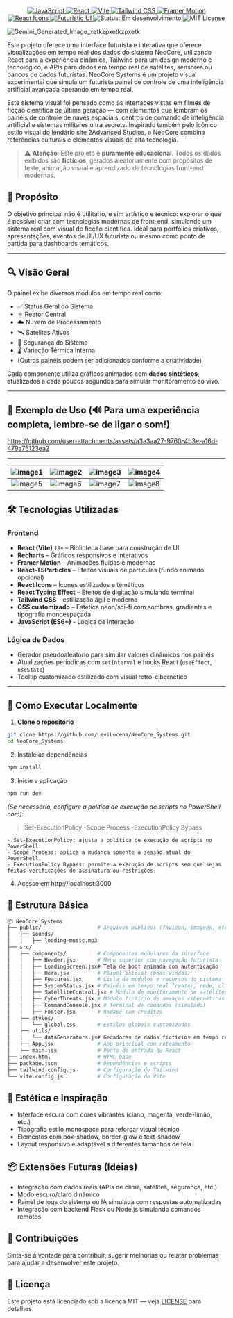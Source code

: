 <p align="center">

  <!-- Linguagem -->
  <a href="https://developer.mozilla.org/en-US/docs/Web/JavaScript">
    <img src="https://img.shields.io/badge/-JavaScript-F7DF1E?style=flat-square&logo=javascript&logoColor=black" alt="JavaScript" />
  </a>

  <!-- Framework -->
  <a href="https://reactjs.org/">
    <img src="https://img.shields.io/badge/-React-61DAFB?style=flat-square&logo=react&logoColor=black" alt="React" />
  </a>

  <!-- Build Tool -->
  <a href="https://vitejs.dev/">
    <img src="https://img.shields.io/badge/-Vite-646CFF?style=flat-square&logo=vite&logoColor=white" alt="Vite" />
  </a>

  <!-- Estilização -->
  <a href="https://tailwindcss.com/">
    <img src="https://img.shields.io/badge/-Tailwind%20CSS-06B6D4?style=flat-square&logo=tailwindcss&logoColor=white" alt="Tailwind CSS" />
  </a>
  <a href="https://www.framer.com/motion/">
    <img src="https://img.shields.io/badge/-Framer%20Motion-EF4784?style=flat-square&logo=framer&logoColor=white" alt="Framer Motion" />
  </a>

  <!-- Ícones -->
  <a href="https://react-icons.github.io/react-icons/">
    <img src="https://img.shields.io/badge/-React%20Icons-61DAFB?style=flat-square&logo=react&logoColor=white" alt="React Icons" />
  </a>

  <!-- Estilo e UX -->
  <a href="#">
    <img src="https://img.shields.io/badge/-UI%2FUX%20Futurista-00FFFF?style=flat-square&logo=eye&logoColor=white" alt="Futuristic UI" />
  </a>

  <!-- Licença e Status -->
  <img src="https://img.shields.io/badge/status-em%20desenvolvimento-yellow?style=flat-square" alt="Status: Em desenvolvimento" />
  <img src="https://img.shields.io/badge/license-MIT-blue?style=flat-square" alt="MIT License" />

</p>

![Gemini_Generated_Image_xetkzpxetkzpxetk](https://github.com/user-attachments/assets/a93cf9dc-abe9-4a7d-9200-3735fcbe6b63)

Este projeto oferece uma interface futurista e interativa que oferece visualizações em tempo real dos dados do sistema NeoCore, utilizando React para a experiência dinâmica, Tailwind para um design moderno e tecnológico, e APIs para dados em tempo real de satélites, sensores ou bancos de dados futuristas. NeoCore Systems é um projeto visual experimental que simula um futurista painel de controle de uma inteligência artificial avançada operando em tempo real. 

Este sistema visual foi pensado como às interfaces vistas em filmes de ficção científica de última geração — com elementos que lembram os painéis de controle de naves espaciais, centros de comando de inteligência artificial e sistemas militares ultra secrets. Inspirado também pelo icônico estilo visual do lendário site 2Advanced Studios, o NeoCore combina referências culturais e elementos visuais de alta tecnologia.

> ⚠️ **Atenção**: Este projeto é **puramente educacional**. Todos os dados exibidos são **fictícios**, gerados aleatoriamente com propósitos de teste, animação visual e aprendizado de tecnologias front-end modernas.

## 🎯 Propósito
O objetivo principal não é utilitário, e sim artístico e técnico: explorar o que é possível criar com tecnologias modernas de front-end, simulando um sistema real com visual de ficção científica. Ideal para portfólios criativos, apresentações, eventos de UI/UX futurista ou mesmo como ponto de partida para dashboards temáticos.

---

## 🔍 Visão Geral

O painel exibe diversos módulos em tempo real como:
- ✅ Status Geral do Sistema
- ⚛️ Reator Central
- ☁️ Nuvem de Processamento
- 🛰️ Satélites Ativos
- 🔐 Segurança do Sistema
- 🌡️ Variação Térmica Interna
- (Outros painéis podem ser adicionados conforme a criatividade)

Cada componente utiliza gráficos animados com **dados sintéticos**, atualizados a cada poucos segundos para simular monitoramento ao vivo.

---

## 🧪 Exemplo de Uso (🔊 Para uma experiência completa, lembre-se de ligar o som!)
https://github.com/user-attachments/assets/a3a3aa27-9760-4b3e-a16d-479a75123ea2

---

| ![image1](https://github.com/user-attachments/assets/0ffdd6b0-4857-44d9-9a88-c4534a612f42) | ![image2](https://github.com/user-attachments/assets/b55cccbb-cd9a-4388-a891-1a30200896e1) | ![image3](https://github.com/user-attachments/assets/baf503dd-982f-4d0f-9a4d-e2a7eec1f9f1) | ![image4](https://github.com/user-attachments/assets/f2c456e2-ac7d-4d57-b785-ab46210049d5) |
|:---:|:---:|:---:|:---:|
| ![image5](https://github.com/user-attachments/assets/140ce9ce-bd25-4b40-af9b-c9f624b515fe) | ![image6](https://github.com/user-attachments/assets/4d33096d-9c8e-4fed-92fa-8dd73455e4ab) | ![image7](https://github.com/user-attachments/assets/6d3a4949-0166-4404-827e-3919a9f4c241) | ![image8](https://github.com/user-attachments/assets/fe09bc88-5a92-49f7-b744-d2b7307f8b91) |


## 🛠️ Tecnologias Utilizadas

### Frontend

- **React (Vite)** `18+` – Biblioteca base para construção de UI
- **Recharts** – Gráficos responsivos e interativos
- **Framer Motion** – Animações fluidas e modernas
- **React-TSParticles** – Efeitos visuais de partículas (fundo animado opcional)
- **React Icons** – Ícones estilizados e temáticos
- **React Typing Effect** – Efeitos de digitação simulando terminal
- **Tailwind CSS** – estilização ágil e moderna
- **CSS customizado** – Estética neon/sci-fi com sombras, gradientes e tipografia monoespaçada
- **JavaScript (ES6+)** - Lógica de interação

### Lógica de Dados

- Gerador pseudoaleatório para simular valores dinâmicos nos painéis
- Atualizações periódicas com `setInterval` e hooks React (`useEffect`, `useState`)
- Tooltip customizado estilizado com visual retro-cibernético

---

## 🚀 Como Executar Localmente

1. **Clone o repositório**
```bash
git clone https://github.com/LeviLucena/NeoCore_Systems.git
cd NeoCore_Systems
```

2. Instale as dependências
```bash
npm install
```

3. Inicie a aplicação
```bash
npm run dev
```
_(Se necessário, configure a política de execução de scripts no PowerShell com):_
> Set-ExecutionPolicy -Scope Process -ExecutionPolicy Bypass
```Terminal  
- Set-ExecutionPolicy: ajusta a política de execução de scripts no PowerShell.  
- Scope Process: aplica a mudança somente à sessão atual do PowerShell.  
- ExecutionPolicy Bypass: permite a execução de scripts sem que sejam feitas verificações de assinatura ou restrições.
```

4. Acesse em http://localhost:3000

## 📁 Estrutura Básica
```bash
📦 NeoCore Systems
├── public/                  # Arquivos públicos (favicon, imagens, etc.)
│   ├── sounds/
│   │   ├── loading-music.mp3 
├── src/
│   ├── components/          # Componentes modulares da interface
│   │   ├── Header.jsx       # Menu superior com navegação futurista
│   │   ├── LoadingScreen.jsx# Tela de boot animada com autenticação
│   │   ├── Hero.jsx         # Painel inicial (boas-vindas)
│   │   ├── Features.jsx     # Lista de módulos e recursos do sistema
│   │   ├── SystemStatus.jsx # Painéis em tempo real (reator, rede, clima etc.)
│   │   ├── SatelliteControl.jsx # Módulo de monitoramento de satélites
│   │   ├── CyberThreats.jsx # Módulo fictício de ameaças cibernéticas
│   │   ├── CommandConsole.jsx # Terminal de comandos (simulado)
│   │   ├── Footer.jsx       # Rodapé com créditos
│   ├── styles/
│   │   └── global.css       # Estilos globais customizados
│   ├── utils/
│   │   └── dataGenerators.js# Geradores de dados fictícios em tempo real
│   ├── App.jsx              # App principal com roteamento
│   ├── main.jsx             # Ponto de entrada do React
├── index.html               # HTML base
├── package.json             # Dependências e scripts
├── tailwind.config.js       # Configuração do Tailwind
└── vite.config.js           # Configuração do Vite
```

## 🎨 Estética e Inspiração
- Interface escura com cores vibrantes (ciano, magenta, verde-limão, etc.)
- Tipografia estilo monospace para reforçar visual técnico
- Elementos com box-shadow, border-glow e text-shadow
- Layout responsivo e adaptável a diferentes tamanhos de tela

## 📦 Extensões Futuras (Ideias)
- Integração com dados reais (APIs de clima, satélites, segurança, etc.)
- Modo escuro/claro dinâmico
- Painel de logs do sistema ou IA simulada com respostas automatizadas
- Integração com backend Flask ou Node.js simulando comandos remotos

## 🤝 Contribuições
Sinta-se à vontade para contribuir, sugerir melhorias ou relatar problemas para ajudar a desenvolver este projeto.

## 📄 Licença
Este projeto está licenciado sob a licença MIT — veja [LICENSE](https://github.com/github/gitignore/blob/main/LICENSE) para detalhes.
